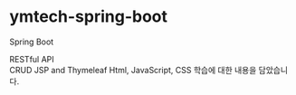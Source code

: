 # ymtech-spring-boot
 Spring Boot
 
RESTful API</br>
CRUD
JSP and Thymeleaf
Html, JavaScript, CSS
학습에 대한 내용을 담았습니다.
